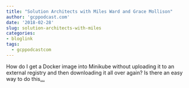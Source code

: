 ```yaml
---
title: "Solution Architects with Miles Ward and Grace Mollison"
author: 'gcppodcast.com'
date: '2018-02-28'
slug: solution-architects-with-miles
categories:
- bloglink
tags:
  - gcppodcastcom
---
```


How do I get a Docker image into Minikube without uploading it to an external registry and then downloading it all over again? Is there an easy way to do this[... <i class="fas fa-external-link-alt"></i>](https://www.gcppodcast.com/post/episode-116-solution-architects-with-miles-ward-and-grace-mollison/)

